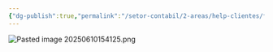 ```yaml
---
{"dg-publish":true,"permalink":"/setor-contabil/2-areas/help-clientes/farma-fort-8990/","dgPassFrontmatter":true,"created":"2025-06-10T15:41:17.502-03:00","updated":"2025-06-10T15:41:41.216-03:00"}
---
```





![Pasted image 20250610154125.png](/img/user/SETOR%20CONT%C3%81BIL/4.%20ARQUIVOS/Pasted%20image%2020250610154125.png)